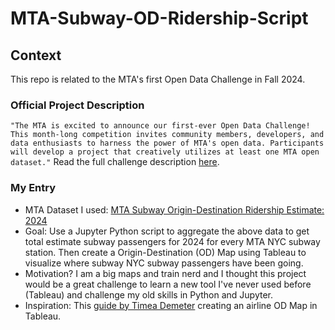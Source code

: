 # MTA-Subway-OD-Ridership-Script

## Context
This repo is related to the MTA's first Open Data Challenge in Fall 2024. 

### Official Project Description 
```"The MTA is excited to announce our first-ever Open Data Challenge! This month-long competition invites community members, developers, and data enthusiasts to harness the power of MTA's open data. Participants will develop a project that creatively utilizes at least one MTA open dataset."```
Read the full challenge description [here](https://new.mta.info/article/mta-open-data-challenge). 

### My Entry
- MTA Dataset I used: [MTA Subway Origin-Destination Ridership Estimate: 2024](https://data.ny.gov/Transportation/MTA-Subway-Origin-Destination-Ridership-Estimate-2/jsu2-fbtj/about_data) 
- Goal: Use a Jupyter Python script to aggregate the above data to get total estimate subway passengers for 2024 for every MTA NYC subway station. Then create a Origin-Destination (OD) Map using Tableau to visualize where subway NYC subway passengers have been going. 
- Motivation? I am a big maps and train nerd and I thought this project would be a great challenge to learn a new tool I've never used before (Tableau) and challenge my old skills in Python and Jupyter. 
- Inspiration: This [guide by Timea Demeter](https://www.theinformationlab.co.uk/community/blog/how-to-create-an-origin-destination-map-in-tableau/) creating an airline OD Map in Tableau. 